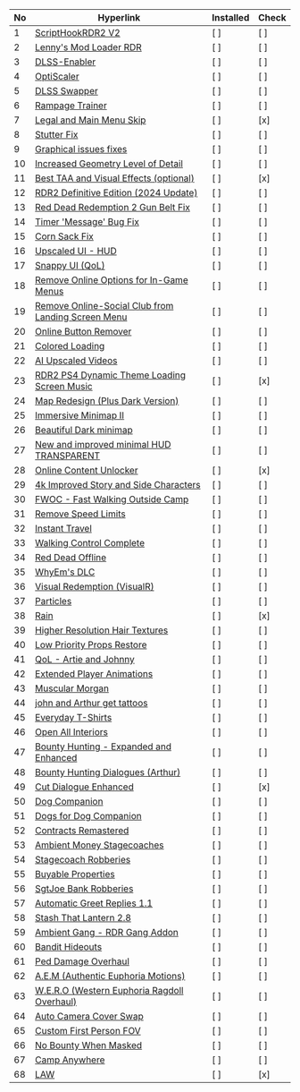 | No | Hyperlink | Installed | Check |
|----|------------|-----------|-------|
| 1 | [ScriptHookRDR2 V2](https://www.nexusmods.com/reddeadredemption2/mods/1472) | [ ] | [ ] |
| 2 | [Lenny's Mod Loader RDR](https://www.rdr2mods.com/downloads/rdr2/tools/76-lennys-mod-loader-rdr/) | [ ] | [ ] |
| 3 | [DLSS-Enabler](https://github.com/artur-graniszewski/DLSS-Enabler.git) | [ ] | [ ] |
| 4 | [OptiScaler](https://github.com/cdozdil/OptiScaler.git) | [ ] | [ ] |
| 5 | [DLSS Swapper](https://github.com/beeradmoore/dlss-swapper.git) | [ ] | [ ] |
| 6 | [Rampage Trainer](https://www.nexusmods.com/reddeadredemption2/mods/233) | [ ] | [ ] |
| 7 | [Legal and Main Menu Skip](https://www.nexusmods.com/reddeadredemption2/mods/1469) | [ ] | [x] |
| 8 | [Stutter Fix](https://www.nexusmods.com/reddeadredemption2/mods/1502) | [ ] | [ ] |
| 9 | [Graphical issues fixes](https://www.nexusmods.com/reddeadredemption2/mods/3728) | [ ] | [ ] |
| 10 | [Increased Geometry Level of Detail](https://www.nexusmods.com/reddeadredemption2/mods/3751) | [ ] | [ ] |
| 11 | [Best TAA and Visual Effects (optional)](https://www.nexusmods.com/reddeadredemption2/mods/2188) | [ ] | [x] |
| 12 | [RDR2 Definitive Edition (2024 Update)](https://www.nexusmods.com/reddeadredemption2/mods/1779) | [ ] | [ ] |
| 13 | [Red Dead Redemption 2 Gun Belt Fix](https://www.nexusmods.com/reddeadredemption2/mods/1600) | [ ] | [ ] |
| 14 | [Timer 'Message' Bug Fix](https://www.nexusmods.com/reddeadredemption2/mods/1197) | [ ] | [ ] |
| 15 | [Corn Sack Fix](https://www.nexusmods.com/reddeadredemption2/mods/1425) | [ ] | [ ] |
| 16 | [Upscaled UI - HUD](https://www.nexusmods.com/reddeadredemption2/mods/3945) | [ ] | [ ] |
| 17 | [Snappy UI (QoL)](https://www.nexusmods.com/reddeadredemption2/mods/971) | [ ] | [ ] |
| 18 | [Remove Online Options for In-Game Menus](https://www.nexusmods.com/reddeadredemption2/mods/2150) | [ ] | [ ] |
| 19 | [Remove Online-Social Club from Landing Screen Menu](https://www.nexusmods.com/reddeadredemption2/mods/2134) | [ ] | [ ] |
| 20 | [Online Button Remover](https://www.nexusmods.com/reddeadredemption2/mods/2057) | [ ] | [ ] |
| 21 | [Colored Loading](https://www.nexusmods.com/reddeadredemption2/mods/1881) | [ ] | [ ] |
| 22 | [AI Upscaled Videos](https://www.nexusmods.com/reddeadredemption2/mods/904) | [ ] | [ ] |
| 23 | [RDR2 PS4 Dynamic Theme Loading Screen Music](https://www.nexusmods.com/reddeadredemption2/mods/2696) | [ ] | [x] |
| 24 | [Map Redesign (Plus Dark Version)](https://www.nexusmods.com/reddeadredemption2/mods/1027) | [ ] | [ ] |
| 25 | [Immersive Minimap II](https://www.nexusmods.com/reddeadredemption2/mods/2295) | [ ] | [ ] |
| 26 | [Beautiful Dark minimap](https://www.nexusmods.com/reddeadredemption2/mods/1691) | [ ] | [ ] |
| 27 | [New and improved minimal HUD TRANSPARENT](https://www.nexusmods.com/reddeadredemption2/mods/1731) | [ ] | [ ] |
| 28 | [Online Content Unlocker](https://www.nexusmods.com/reddeadredemption2/mods/1688) | [ ] | [x] |
| 29 | [4k Improved Story and Side Characters](https://www.nexusmods.com/reddeadredemption2/mods/2174) | [ ] | [ ] |
| 30 | [FWOC - Fast Walking Outside Camp](https://www.nexusmods.com/reddeadredemption2/mods/1173) | [ ] | [ ] |
| 31 | [Remove Speed Limits](https://www.nexusmods.com/reddeadredemption2/mods/975) | [ ] | [ ] |
| 32 | [Instant Travel](https://www.nexusmods.com/reddeadredemption2/mods/331) | [ ] | [ ] |
| 33 | [Walking Control Complete](https://www.nexusmods.com/reddeadredemption2/mods/2355) | [ ] | [ ] |
| 34 | [Red Dead Offline](https://www.rdr2mods.com/downloads/rdr2/weapons/103-red-dead-offline/) | [ ] | [ ] |
| 35 | [WhyEm's DLC](https://www.nexusmods.com/reddeadredemption2/mods/671) | [ ] | [ ] |
| 36 | [Visual Redemption (VisualR) ](https://www.razedmods.com/red-dead-redemption-ii) | [ ] | [ ] |
| 37 | [Particles](https://www.nexusmods.com/reddeadredemption2/mods/1526) | [ ] | [ ] |
| 38 | [Rain](https://www.nexusmods.com/reddeadredemption2/mods/1725) | [ ] | [x] |
| 39 | [Higher Resolution Hair Textures](https://www.nexusmods.com/reddeadredemption2/mods/1840) | [ ] | [ ] |
| 40 | [Low Priority Props Restore](https://www.nexusmods.com/reddeadredemption2/mods/1892) | [ ] | [ ] |
| 41 | [QoL - Artie and Johnny](https://www.nexusmods.com/reddeadredemption2/mods/5147) | [ ] | [ ] |
| 42 | [Extended Player Animations](https://www.nexusmods.com/reddeadredemption2/mods/1420) | [ ] | [ ] |
| 43 | [Muscular Morgan](https://www.nexusmods.com/reddeadredemption2/mods/2863) | [ ] | [ ] |
| 44 | [john and Arthur get tattoos](https://www.nexusmods.com/reddeadredemption2/mods/1948) | [ ] | [ ] |
| 45 | [Everyday T-Shirts](https://www.nexusmods.com/reddeadredemption2/mods/3953) | [ ] | [ ] |
| 46 | [Open All Interiors](https://www.nexusmods.com/reddeadredemption2/mods/352) | [ ] | [ ] |
| 47 | [Bounty Hunting - Expanded and Enhanced](https://www.nexusmods.com/reddeadredemption2/mods/1073) | [ ] | [ ] |
| 48 | [Bounty Hunting Dialogues (Arthur)](https://www.nexusmods.com/reddeadredemption2/mods/4130) | [ ] | [ ] |
| 49 | [Cut Dialogue Enhanced](https://www.nexusmods.com/reddeadredemption2/mods/3053) | [ ] | [x] |
| 50 | [Dog Companion](https://www.nexusmods.com/reddeadredemption2/mods/725) | [ ] | [ ] |
| 51 | [Dogs for Dog Companion](https://www.nexusmods.com/reddeadredemption2/mods/3250) | [ ] | [ ] |
| 52 | [Contracts Remastered](https://www.nexusmods.com/reddeadredemption2/mods/1800) | [ ] | [ ] |
| 53 | [Ambient Money Stagecoaches](https://www.nexusmods.com/reddeadredemption2/mods/1863) | [ ] | [ ] |
| 54 | [Stagecoach Robberies](https://www.nexusmods.com/reddeadredemption2/mods/869) | [ ] | [ ] |
| 55 | [Buyable Properties](https://www.nexusmods.com/reddeadredemption2/mods/820) | [ ] | [ ] |
| 56 | [SgtJoe Bank Robberies](https://www.nexusmods.com/reddeadredemption2/mods/1079) | [ ] | [ ] |
| 57 | [Automatic Greet Replies 1.1](https://www.nexusmods.com/reddeadredemption2/mods/452) | [ ] | [ ] |
| 58 | [Stash That Lantern 2.8](https://www.nexusmods.com/reddeadredemption2/mods/333) | [ ] | [ ] |
| 59 | [Ambient Gang - RDR Gang Addon](https://www.nexusmods.com/reddeadredemption2/mods/822) | [ ] | [ ] |
| 60 | [Bandit Hideouts](https://www.nexusmods.com/reddeadredemption2/mods/2213) | [ ] | [ ] |
| 61 | [Ped Damage Overhaul](https://www.nexusmods.com/reddeadredemption2/mods/184) | [ ] | [ ] |
| 62 | [A.E.M (Authentic Euphoria Motions)](https://www.nexusmods.com/reddeadredemption2/mods/1675) | [ ] | [ ] |
| 63 | [W.E.R.O (Western Euphoria Ragdoll Overhaul)](https://www.nexusmods.com/reddeadredemption2/mods/646) | [ ] | [ ] |
| 64 | [Auto Camera Cover Swap](https://www.nexusmods.com/reddeadredemption2/mods/318) | [ ] | [ ] |
| 65 | [Custom First Person FOV](https://www.nexusmods.com/reddeadredemption2/mods/1100) | [ ] | [ ] |
| 66 | [No Bounty When Masked](https://www.nexusmods.com/reddeadredemption2/mods/2248) | [ ] | [ ] |
| 67 | [Camp Anywhere](https://www.nexusmods.com/reddeadredemption2/mods/1117) | [ ] | [ ] |
| 68 | [LAW](https://www.nexusmods.com/reddeadredemption2/mods/1546) | [ ] | [x] |
